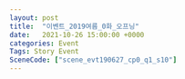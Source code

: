 ```yaml
---
layout: post
title:  "이벤트_2019여름_0화_오프닝"
date:   2021-10-26 15:00:00 +0000
categories: Event
Tags: Story Event
SceneCode: ["scene_evt190627_cp0_q1_s10"]
---
```

